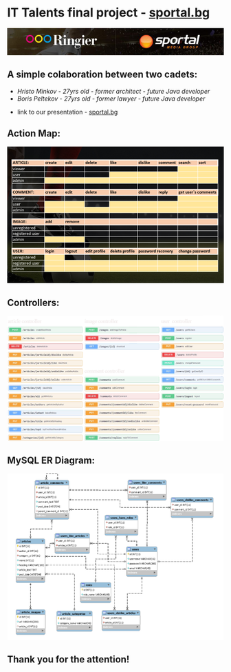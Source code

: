 # IT Talents final project - [sportal.bg](https://github.com/hminkov/sportal.bg/blob/main/design/sportal_presentation.pdf)
![](design/images/sportal.jpg)
## A simple colaboration between two cadets: 
- _Hristo Minkov - 27yrs old - former architect - future Java developer_
- _Boris Peltekov - 27yrs old - former lawyer - future Java developer_

<jpg scr ="swagger/Article%20Controller.JPG" width="1000" height="200">

- link to our presentation - [sportal.bg](https://github.com/hminkov/sportal.bg/blob/main/design/sportal_presentation.pdf)

## Action Map: 
![](design/actionmap/actionmap.jpg)
## Controllers: 

![](design/controllers/controllers.png) 

## MySQL ER Diagram: 

![](design/erdiagram/erdiagram.png)

## Thank you for the attention!
